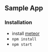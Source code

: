 ## Sample App

### Installation
- install [meteor](https://www.meteor.com/install)
- `npm install`
- `npm start`

